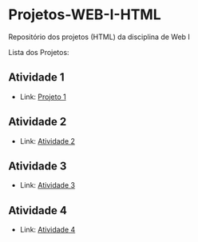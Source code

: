 # Projetos-WEB-I-HTML
Repositório dos projetos (HTML) da disciplina de Web I


Lista dos Projetos:

## Atividade 1
  
- Link: [Projeto 1](A.html)
##

## Atividade 2

- Link: [Atividade 2](Atividade2.html)
##

## Atividade 3

- Link: [Atividade 3](Atividade3.html)
##

## Atividade 4
- Link: [Atividade 4](Atividade4.html)
